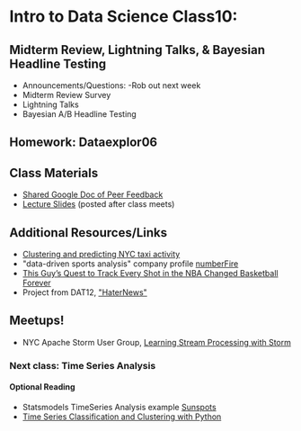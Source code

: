 Intro to Data Science Class10: 
=======

## Midterm Review, Lightning Talks, & Bayesian Headline Testing 

- Announcements/Questions: 
  	-Rob out next week
- Midterm Review Survey
- Lightning Talks
- Bayesian A/B Headline Testing

## Homework: Dataexplor06

## Class Materials

* [Shared Google Doc of Peer Feedback](https://docs.google.com/spreadsheets/d/1u45v9OpuFHAKs0cggvwas_ocmyi1Kv4GDKiJLSKQgfQ/edit?usp=sharing)
* [Lecture Slides](https://github.com/gads14-nyc/fall_2014_lessons/blob/master/10_AB_testing/class10.pdf) (posted after class meets)

## Additional Resources/Links

* [Clustering and predicting NYC taxi activity](http://mathbabe.org/2014/10/27/guest-post-nyc-taxi-wait-times/)
* "data-driven sports analysis" company profile [numberFire](http://www.numberfire.com/)
* [This Guy’s Quest to Track Every Shot in the NBA Changed Basketball Forever](http://www.wired.com/2014/10/faster-higher-stronger/)
* Project from DAT12, ["HaterNews"](http://kevinmcalear.com/thoughts/building-hater-news/)

## Meetups!

* NYC Apache Storm User Group, [Learning Stream Processing with Storm](http://www.meetup.com/New-York-City-Storm-User-Group/events/216033682/)

### Next class: Time Series Analysis

#### Optional Reading

* Statsmodels TimeSeries Analysis example [Sunspots](http://statsmodels.sourceforge.net/devel/examples/notebooks/generated/tsa_arma_0.html)
* [Time Series Classification and Clustering with Python](http://alexminnaar.com/2014/04/06/time-series-classification-and-clustering-with-python/)

